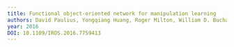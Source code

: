 ```yaml
---
title: Functional object-oriented network for manipulation learning
authors: David Paulius, Yongqiang Huang, Roger Milton, William D. Buchanan, Jeanine Sam, Yu Sun
year: 2016
DOI: 10.1109/IROS.2016.7759413
---
```


